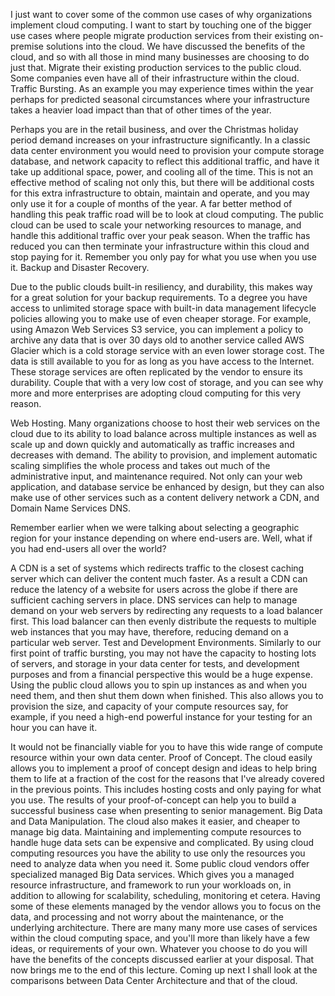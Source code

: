 I just want to cover some of the common use cases of why organizations implement cloud computing. I want to start by touching one of the bigger use cases where people migrate production services from their existing on-premise solutions into the cloud.
We have discussed the benefits of the cloud, and so with all those in mind many businesses are choosing to do just that. Migrate their existing production services to the public cloud. Some companies even have all of their infrastructure within the cloud. Traffic Bursting. As an example you may experience times within the year perhaps for predicted seasonal circumstances where your infrastructure takes a heavier load impact than that of other times of the year.

Perhaps you are in the retail business, and over the Christmas holiday period demand increases on your infrastructure significantly.
In a classic data center environment you would need to provision your compute storage database, and network capacity to reflect this additional traffic, and have it take up additional space, power, and cooling all of the time. This is not an effective method of scaling not only this, but there will be additional costs for this extra infrastructure to obtain, maintain and operate, and you may only use it for a couple of months of the year. A far better method of handling this peak traffic road will be to look at cloud computing. The public cloud can be used to scale your networking resources to manage, and handle this additional traffic over your peak season. When the traffic has reduced you can then terminate your infrastructure within this cloud and stop paying for it. Remember you only pay for what you use when you use it. Backup and Disaster Recovery.

Due to the public clouds built-in resiliency, and durability, this makes way for a great solution for your backup requirements. To a degree you have access to unlimited storage space with built-in data management lifecycle policies allowing you to make use of even cheaper storage.
For example, using Amazon Web Services S3 service, you can implement a policy to archive any data that is over 30 days old to another service called AWS Glacier which is a cold storage service with an even lower storage cost.
The data is still available to you for as long as you have access to the Internet. These storage services are often replicated by the vendor to ensure its durability. Couple that with a very low cost of storage, and you can see why more and more enterprises are adopting cloud computing for this very reason.

Web Hosting.
Many organizations choose to host their web services on the cloud due to its ability to load balance across multiple instances as well as scale up and down quickly and automatically as traffic increases and decreases with demand. The ability to provision, and implement automatic scaling simplifies the whole process and takes out much of the administrative input, and maintenance required. Not only can your web application, and database service be enhanced by design, but they can also make use of other services such as a content delivery network a CDN, and Domain Name Services DNS.

Remember earlier when we were talking about selecting a geographic region for your instance depending on where end-users are. Well, what if you had end-users all over the world?

A CDN is a set of systems which redirects traffic to the closest caching server which can deliver the content much faster. As a result a CDN can reduce the latency of a website for users across the globe if there are sufficient caching servers in place. DNS services can help to manage demand on your web servers by redirecting any requests to a load balancer first. This load balancer can then evenly distribute the requests to multiple web instances that you may have, therefore, reducing demand on a particular web server. Test and Development Environments. Similarly to our first point of traffic bursting, you may not have the capacity to hosting lots of servers, and storage in your data center for tests, and development purposes and from a financial perspective this would be a huge expense. Using the public cloud allows you to spin up instances as and when you need them, and then shut them down when finished. This also allows you to provision the size, and capacity of your compute resources say, for example, if you need a high-end powerful instance for your testing for an hour you can have it.

It would not be financially viable for you to have this wide range of compute resource within your own data center. Proof of Concept. The cloud easily allows you to implement a proof of concept design and ideas to help bring them to life at a fraction of the cost for the reasons that I've already covered in the previous points. This includes hosting costs and only paying for what you use. The results of your proof-of-concept can help you to build a successful business case when presenting to senior management. Big Data and Data Manipulation. The cloud also makes it easier, and cheaper to manage big data. Maintaining and implementing compute resources to handle huge data sets can be expensive and complicated. By using cloud computing resources you have the ability to use only the resources you need to analyze data when you need it. Some public cloud vendors offer specialized managed Big Data services. Which gives you a managed resource infrastructure, and framework to run your workloads on, in addition to allowing for scalability, scheduling, monitoring et cetera. Having some of these elements managed by the vendor allows you to focus on the data, and processing and not worry about the maintenance, or the underlying architecture. There are many many more use cases of services within the cloud computing space, and you'll more than likely have a few ideas, or requirements of your own. Whatever you choose to do you will have the benefits of the concepts discussed earlier at your disposal. That now brings me to the end of this lecture. Coming up next I shall look at the comparisons between Data Center Architecture and that of the cloud.
